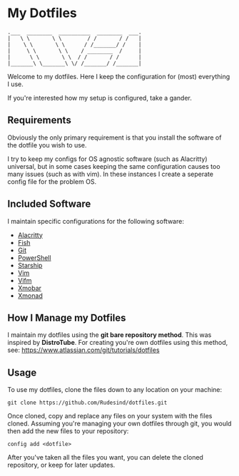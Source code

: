 # My Dotfiles

```
.___  ________  __________  ________  ___.
|   \ \       \ \        / /       / /   |
|    \ \       \ \      / /_______/ /    |
|     \ \       \ \    / ________  /     |
|      \ \       \ \  / /       / /      |
|_______\ \_______\ \/ /_______/ /_______|
```

Welcome to my dotfiles. Here I keep the configuration for (most) everything I use.

If you're interested how my setup is configured, take a gander.

## Requirements

Obviously the only primary requirement is that you install the software of the dotfile you wish to use.

I try to keep my configs for OS agnostic software (such as Alacritty) universal, but in some cases keeping the same configuration causes too many issues (such as with vim). In these instances I create a seperate config file for the problem OS.

## Included Software

I maintain specific configurations for the following software:

* [Alacritty](https://github.com/alacritty/alacritty)
* [Fish](https://fishshell.com/)
* [Git](https://git-scm.com/)
* [PowerShell](https://docs.microsoft.com/en-us/powershell/)
* [Starship](https://starship.rs/)
* [Vim](https://www.vim.org/)
* [Vifm](https://vifm.info/)
* [Xmobar](https://hackage.haskell.org/package/xmobar)
* [Xmonad](https://xmonad.org/)

## How I Manage my Dotfiles

I maintain my dotfiles using the **git bare repository method**. This was inspired by **DistroTube**.
For creating you're own dotfiles using this method, see: https://www.atlassian.com/git/tutorials/dotfiles

## Usage

To use my dotfiles, clone the files down to any location on your machine:

```
git clone https://github.com/Rudesind/dotfiles.git
```

Once cloned, copy and replace any files on your system with the files cloned. Assuming you're managing your own dotfiles through git, you would then add the new files to your repository:

```
config add <dotfile>
```

After you've taken all the files you want, you can delete the cloned repository, or keep for later updates.
